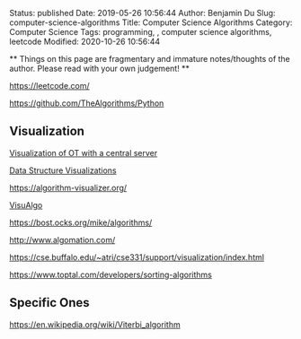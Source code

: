 Status: published
Date: 2019-05-26 10:56:44
Author: Benjamin Du
Slug: computer-science-algorithms
Title: Computer Science Algorithms
Category: Computer Science
Tags: programming, , computer science algorithms, leetcode
Modified: 2020-10-26 10:56:44

**
Things on this page are fragmentary and immature notes/thoughts of the author.
Please read with your own judgement!
**

https://leetcode.com/


https://github.com/TheAlgorithms/Python


## Visualization

[Visualization of OT with a central server](http://operational-transformation.github.io/)

[Data Structure Visualizations](https://www.cs.usfca.edu/~galles/visualization/Algorithms.html)

https://algorithm-visualizer.org/

[VisuAlgo](https://visualgo.net/en)

https://bost.ocks.org/mike/algorithms/

http://www.algomation.com/

https://cse.buffalo.edu/~atri/cse331/support/visualization/index.html

https://www.toptal.com/developers/sorting-algorithms

## Specific Ones

https://en.wikipedia.org/wiki/Viterbi_algorithm


